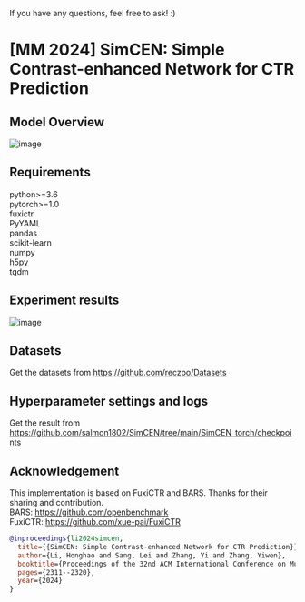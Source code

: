 If you have any questions, feel free to ask!  :)
# [MM 2024] SimCEN: Simple Contrast-enhanced Network for CTR Prediction

## Model Overview
![image](https://github.com/salmon1802/SimCEN/assets/73091798/b281fc0e-97f0-4d24-82bf-f980e3ba3833)



## Requirements
python>=3.6  
pytorch>=1.0  
fuxictr  
PyYAML  
pandas  
scikit-learn  
numpy  
h5py  
tqdm  

## Experiment results
![image](https://github.com/salmon1802/SimCEN/assets/73091798/a65e340c-45e6-41c5-b2f5-fff28404b2d8)



## Datasets
Get the datasets from https://github.com/reczoo/Datasets

## Hyperparameter settings and logs
Get the result from https://github.com/salmon1802/SimCEN/tree/main/SimCEN_torch/checkpoints

## Acknowledgement
This implementation is based on FuxiCTR and BARS. Thanks for their sharing and contribution.  
BARS: https://github.com/openbenchmark  
FuxiCTR: https://github.com/xue-pai/FuxiCTR

```bibtex
@inproceedings{li2024simcen,
  title={{SimCEN: Simple Contrast-enhanced Network for CTR Prediction}},
  author={Li, Honghao and Sang, Lei and Zhang, Yi and Zhang, Yiwen},
  booktitle={Proceedings of the 32nd ACM International Conference on Multimedia},
  pages={2311--2320},
  year={2024}
}
```
